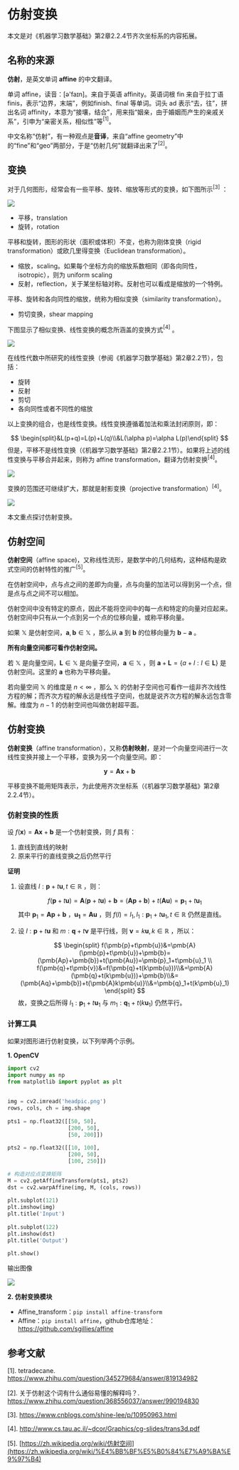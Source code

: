 # 仿射变换

本文是对《机器学习数学基础》第2章2.2.4节齐次坐标系的内容拓展。

## 名称的来源

**仿射**，是英文单词 **affine** 的中文翻译。

单词 affine，读音：[ə'faɪn]。来自于英语 affinity。英语词根 fin 来自于拉丁语 finis，表示“边界，末端”，例如finish、final 等单词。词头 ad 表示“去，往”，拼出名词 affinity，本意为“接壤，结合”，用来指“姻亲，由于婚姻而产生的亲戚关系”，引申为“亲密关系，相似性”等$^{[1]}$。

中文名称“仿射”，有一种观点是**音译**，来自“affine geometry”中的“fine”和“geo”两部分，于是“仿射几何”就翻译出来了$^{[2]}$。

## 变换

对于几何图形，经常会有一些平移、旋转、缩放等形式的变换，如下图所示$^{[3]}$ ：

![](../images/images/2021-3-4/1614835592826-tran.png)

- 平移，translation
- 旋转，rotation

平移和旋转，图形的形状（面积或体积）不变，也称为刚体变换（rigid transformation）或欧几里得变换（Euclidean transformation）。

- 缩放，scaling。如果每个坐标方向的缩放系数相同（即各向同性，isotropic），则为 uniform scaling
- 反射，reflection，关于某坐标轴对称。反射也可以看成是缩放的一个特例。

平移、旋转和各向同性的缩放，统称为相似变换（similarity transformation）。

- 剪切变换，shear mapping

下图显示了相似变换、线性变换的概念所涵盖的变换方式$^{[4]}$ 。

![](../images/images/2021-3-4/1614836778796-tran02.png)

在线性代数中所研究的线性变换（参阅《机器学习数学基础》第2章2.2节），包括：

- 旋转
- 反射
- 剪切
- 各向同性或者不同性的缩放

以上变换的组合，也是线性变换。线性变换遵循着加法和乘法封闭原则，即：

$$
\begin{split}&L(p+q)=L(p)+L(q)\\&L(\alpha p)=\alpha L(p)\end{split}
$$
但是，平移不是线性变换（《机器学习数学基础》第2章2.2.1节）。如果将上述的线性变换与平移合并起来，则称为 affine transformation，翻译为仿射变换$^{[4]}$。

![](../images/images/2021-3-4/1614838163532-tran03.png)

变换的范围还可继续扩大，那就是射影变换（projective transformation）$^{[4]}$。

![](../images/images/2021-3-4/1614838512984-tran04.png)

本文重点探讨仿射变换。

## 仿射空间

**仿射空间**（affine space)，又称线性流形，是数学中的几何结构，这种结构是欧式空间的仿射特性的推广$^{[5]}$。

在仿射空间中，点与点之间的差即为向量，点与向量的加法可以得到另一个点，但是点与点之间不可以相加。

仿射空间中没有特定的原点，因此不能将空间中的每一点和特定的向量对应起来。仿射空间中只有从一个点到另一个点的位移向量，或称平移向量。

如果 $\mathbb X$ 是仿射空间，$\pmb{a},\pmb{b}\in\mathbb{X}$ ，那么从 $\pmb{a}$ 到 $\pmb{b}$ 的位移向量为 $\pmb{b} − \pmb{a}$ 。

**所有向量空间都可看作仿射空间。**

若 $\mathbb{X}$ 是向量空间，$\pmb{L}\in\mathbb{X}$ 是向量子空间，$\pmb{a}\in\mathbb{X}$ ，则 $\pmb{a}+\pmb{L}=\{a+l:l\in\pmb{L}\}$ 是仿射空间。这里的 $\pmb{a}$ 也称为平移向量。

若向量空间 $\mathbb{X}$ 的维度是 $n\lt\infty$ ，那么 $\mathbb{X}$ 的仿射子空间也可看作一组非齐次线性方程的解；而齐次方程的解永远是线性子空间，也就是说齐次方程的解永远包含零解。维度为 $n − 1$ 的仿射空间也叫做仿射超平面。 

## 仿射变换

**仿射变换**（affine transformation），又称**仿射映射**，是对一个向量空间进行一次线性变换并接上一个平移，变换为另一个向量空间。即：

$$
\pmb{y}=\pmb{Ax}+\pmb{b}
$$

平移变换不能用矩阵表示，为此使用齐次坐标系（《机器学习数学基础》第2章2.2.4节）。

### 仿射变换的性质

设 $f(\pmb{x})=\pmb{Ax}+\pmb{b}$ 是一个仿射变换，则 $f$ 具有：

1. 直线到直线的映射
2. 原来平行的直线变换之后仍然平行

**证明**

1. 设直线 $l:\pmb{p}+t\pmb{u},t\in\mathbb{R}$ ，则：

   $$
   f(\pmb{p}+t\pmb{u})=\pmb{A}(\pmb{p}+t\pmb{u})+\pmb{b}=(\pmb{Ap}+\pmb{b})+t(\pmb{Au})=\pmb{p}_1+t\pmb{u}_1
   $$
   其中 $\pmb{p}_1=\pmb{Ap}+\pmb{b}$ ，$\pmb{u_1}=\pmb{Au}$ ，则 $f(l)=l_1, l_1:\pmb{p}_1+t\pmb{u}_1,t\in\mathbb{R}$ 仍然是直线。

2. 设 $l:\pmb{p}+t\pmb{u}$ 和 $m:\pmb{q}+t\pmb{v}$ 是平行线，则 $\pmb{v}=k\pmb{u},k\in\mathbb{R}$ ，所以：

   $$
   \begin{split}
   f(\pmb{p}+t\pmb{u})&=\pmb{A}(\pmb{p}+t\pmb{u})+\pmb{b}=(\pmb{Ap}+\pmb{b})+t(\pmb{Au})=\pmb{p}_1+t\pmb{u}_1
   \\
   f(\pmb{q}+t\pmb{v})&=f(\pmb{q}+t(k\pmb{u}))\\&=\pmb{A}(\pmb{q}+t(k\pmb{u}))+\pmb{b}\\&=(\pmb{Aq}+\pmb{b})+t(\pmb{A}k\pmb{u)}\\&=\pmb{q}_1+t(k\pmb{u}_1)
   \end{split}
   $$
   故，变换之后所得 $l_1:\pmb{p}_1+t\pmb{u}_1$ 与 $m_1:\pmb{q}_1+t(k\pmb{u}_1)$ 仍然平行。

### 计算工具

如果对图形进行仿射变换，以下列举两个示例。

**1. OpenCV**

```python
import cv2 
import numpy as np 
from matplotlib import pyplot as plt 
  
  
img = cv2.imread('headpic.png') 
rows, cols, ch = img.shape 
  
pts1 = np.float32([[50, 50], 
                   [200, 50],  
                   [50, 200]]) 
  
pts2 = np.float32([[10, 100], 
                   [200, 50],  
                   [100, 250]]) 

# 构造对应点变换矩阵
M = cv2.getAffineTransform(pts1, pts2) 
dst = cv2.warpAffine(img, M, (cols, rows)) 
  
plt.subplot(121) 
plt.imshow(img) 
plt.title('Input') 
  
plt.subplot(122) 
plt.imshow(dst) 
plt.title('Output') 
  
plt.show() 
```

输出图像

![](../images/images/2021-3-4/1614845245400-tran05.png)

**2. 仿射变换模块**

- Affine_transform：`pip install affine-transform`
- Affine：`pip install affine`，github仓库地址：https://github.com/sgillies/affine



## 参考文献

[1]. tetradecane. https://www.zhihu.com/question/345279684/answer/819134982

[2]. 关于仿射这个词有什么通俗易懂的解释吗？. https://www.zhihu.com/question/368556037/answer/990194830

[3]. https://www.cnblogs.com/shine-lee/p/10950963.html

[4]. http://www.cs.tau.ac.il/~dcor/Graphics/cg-slides/trans3d.pdf

[5]. [https://zh.wikipedia.org/wiki/仿射空间](https://zh.wikipedia.org/wiki/%E4%BB%BF%E5%B0%84%E7%A9%BA%E9%97%B4)

